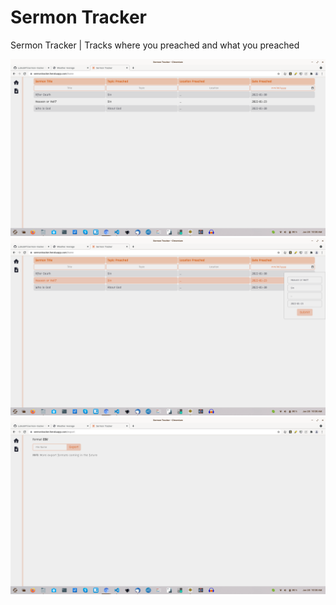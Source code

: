 # Sermon Tracker
Sermon Tracker | Tracks where you preached and what you preached

![screen shot](https://github.com/LublubXT/sermon-tracker/blob/main/Screenshot%20from%202022-01-28%2010-30-00.png)
![screen shot](https://github.com/LublubXT/sermon-tracker/blob/main/Screenshot%20from%202022-01-28%2010-30-08.png)
![screen shot](https://github.com/LublubXT/sermon-tracker/blob/main/Screenshot%20from%202022-01-28%2010-30-12.png)
